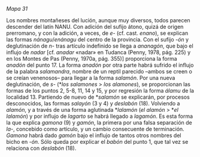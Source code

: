 *Mapa 31*

Los nombres montañeses del lución, aunque muy diversos, todos parecen descender del latín NANU. Con adición del sufijo átono, quizá de origen prerromano, y con la adición, a veces, de *e-* (cf. cast. *enano*), se explican las formas *nánagu*/*enánagu* del centro de la provincia. Con el sufijo *-ón* y deglutinación de *n-* tras artículo indefinido se llega a *ananagón*, que bajo el influjo de *nadar* [cf. *anadar* «nadar» en Tudanca (Penny, 1978, pág. 225) y en los Montes de Pas (Penny, 1970a, pág. 355)] proporciona la forma *anadón* del punto 17. La forma *anadón* por otra parte habrá sufrido el influjo de la palabra *salamandra*, nombre de un reptil parecido –ambos se creen o se creían venenosos– para llegar a la forma *salamón*. Por una nueva deglutinación, de *s-* (**los salamones* > *los alamones*), se proporcionan las formas de los puntos 2, 5-8, 11, 14 y 15, y por regresión la forma *álamu* de la localidad 13. 
Partiendo de nuevo de **salamón* se explicarán, por procesos desconocidos, las formas *salayón* (3 y 4) y *deslabón* (18). 
Volviendo a *alamón*, y a través de una forma aglutinada **lalamón* (*el alamón* > **el lalamón*) y por influjo de *lagarto* se habrá llegado a *lagamón*. Es esta forma la que explica *gamona* (9) y *gamón*, la primera por una falsa separación de *la-*, concebido como artículo, y un cambio consecuente de terminación. *Gamona* habrá dado *gamón* bajo el influjo de tantos otros nombres del bicho en *-ón*.
Sólo queda por explicar el *babón* del punto 1, que tal vez se relaciona con *deslabón* (18). 